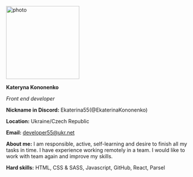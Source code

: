 <img src="20221120_163147.jpg" alt="photo" width="200"/>

**Kateryna Kononenko**

_Front end developer_

**Nickname in Discord:** Ekaterina55(@EkaterinaKononenko)

**Location:** Ukraine/Czech Republic

**Email:** developer55@ukr.net

**About me:** I am responsible, active, self-learning and desire to finish all my tasks in time. I have experience working remotely in a team. I would like to work with team again and improve my skills.

**Hard skills:** HTML, CSS & SASS, Javascript, GitHub, React, Parsel
